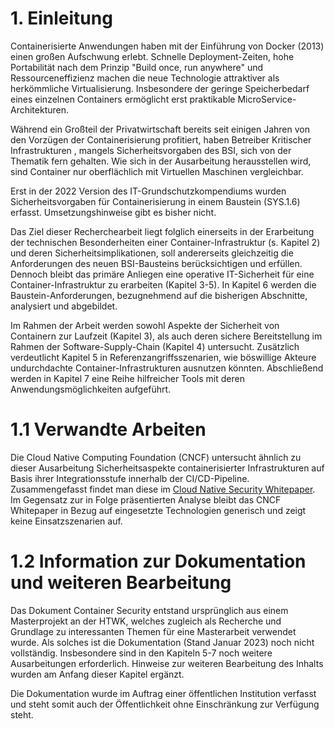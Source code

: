 # 1. Einleitung

Containerisierte Anwendungen haben mit der Einführung von Docker (2013) einen großen Aufschwung erlebt. Schnelle Deployment-Zeiten, hohe Portabilität nach dem Prinzip "Build once, run anywhere" und Ressourceneffizienz machen die neue Technologie attraktiver als herkömmliche Virtualisierung. Insbesondere der geringe Speicherbedarf eines einzelnen Containers ermöglicht erst praktikable MicroService-Architekturen.

Während ein Großteil der Privatwirtschaft bereits seit einigen Jahren von den Vorzügen der Containerisierung profitiert, haben Betreiber Kritischer Infrastrukturen , mangels Sicherheitsvorgaben des BSI, sich von der Thematik fern gehalten. Wie sich in der Ausarbeitung herausstellen wird, sind Container nur oberflächlich mit Virtuellen Maschinen vergleichbar.

Erst in der 2022 Version des IT-Grundschutzkompendiums wurden Sicherheitsvorgaben für Containerisierung in einem Baustein (SYS.1.6) erfasst. Umsetzungshinweise gibt es bisher nicht. 

Das Ziel dieser Recherchearbeit liegt folglich einerseits in der Erarbeitung der technischen Besonderheiten einer Container-Infrastruktur (s. Kapitel 2) und deren Sicherheitsimplikationen, soll andererseits gleichzeitig die Anforderungen des neuen BSI-Bausteins berücksichtigen und erfüllen. Dennoch bleibt das primäre Anliegen eine operative IT-Sicherheit für eine Container-Infrastruktur zu erarbeiten (Kapitel 3-5). In Kapitel 6 werden die Baustein-Anforderungen, bezugnehmend auf die bisherigen Abschnitte, analysiert und abgebildet. 

Im Rahmen der Arbeit werden sowohl Aspekte der Sicherheit von Containern zur Laufzeit (Kapitel 3), als auch deren sichere Bereitstellung im Rahmen der Software-Supply-Chain (Kapitel 4) untersucht. Zusätzlich verdeutlicht Kapitel 5 in Referenzangriffsszenarien, wie böswillige Akteure undurchdachte Container-Infrastrukturen ausnutzen könnten. Abschließend werden in Kapitel 7 eine Reihe hilfreicher Tools mit deren Anwendungsmöglichkeiten aufgeführt.

# 1.1 Verwandte Arbeiten

Die Cloud Native Computing Foundation (CNCF) untersucht ähnlich zu dieser Ausarbeitung Sicherheitsaspekte containerisierter Infrastrukturen auf Basis ihrer Integrationsstufe innerhalb der CI/CD-Pipeline. Zusammengefasst findet man diese im [Cloud Native Security Whitepaper](https://github.com/cncf/tag-security/tree/main/security-whitepaper/v2). Im Gegensatz zur in Folge präsentierten Analyse bleibt das CNCF Whitepaper in Bezug auf eingesetzte Technologien generisch und zeigt keine Einsatzszenarien auf.

# 1.2 Information zur Dokumentation und weiteren Bearbeitung

Das Dokument Container Security entstand ursprünglich aus einem Masterprojekt an der HTWK, welches zugleich als Recherche und Grundlage zu interessanten Themen für eine Masterarbeit verwendet wurde. Als solches ist die Dokumentation (Stand Januar 2023) noch nicht vollständig. Insbesondere sind in den Kapiteln 5-7 noch weitere Ausarbeitungen erforderlich. Hinweise zur weiteren Bearbeitung des Inhalts wurden am Anfang dieser Kapitel ergänzt.

Die Dokumentation wurde im Auftrag einer öffentlichen Institution verfasst und steht somit auch der Öffentlichkeit ohne Einschränkung zur Verfügung steht.
